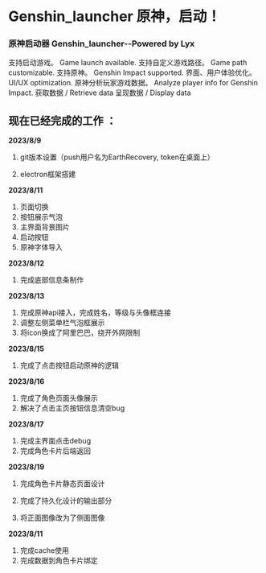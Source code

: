 # Genshin_launcher 原神，启动！

### 原神启动器 Genshin_launcher--Powered by Lyx
支持启动游戏。 Game launch available.
 支持自定义游戏路径。 Game path customizable.
 支持原神。 Genshin Impact supported.
 界面、用户体验优化。 UI/UX optimization.
 原神分析玩家游戏数据。 Analyze player info for Genshin Impact.
 获取数据 / Retrieve data
 呈现数据 / Display data

## 现在已经完成的工作 ：

**2023/8/9**

1. git版本设置（push用户名为EarthRecovery, token在桌面上）

2. electron框架搭建

**2023/8/11**

1. 页面切换
2. 按钮展示气泡
3. 主界面背景图片
4. 启动按钮
5. 原神字体导入

**2023/8/12**

1. 完成底部信息条制作

**2023/8/13**

1. 完成原神api接入，完成姓名，等级与头像框连接
1. 调整左侧菜单栏气泡框展示
1. 将icon换成了阿里巴巴，绕开外网限制

**2023/8/15**

1. 完成了点击按钮启动原神的逻辑

**2023/8/16**

1. 完成了角色页面头像展示
2. 解决了点击主页按钮信息清空bug

**2023/8/17**

1. 完成主界面点击debug
2. 完成角色卡片后端返回

**2023/8/19**

1. 完成角色卡片静态页面设计

2. 完成了持久化设计的输出部分
3. 将正面图像改为了侧面图像

**2023/8/11**

1. 完成cache使用
2. 完成数据到角色卡片绑定
